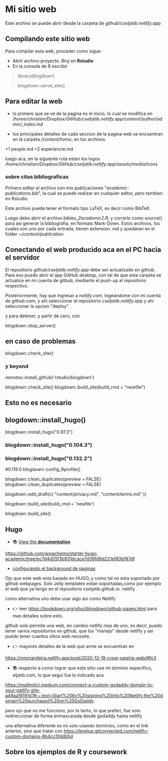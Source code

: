 # Mi sitio web

Este archivo se puede abrir desde la carpeta de *github/cseljatib.netlify.app*

## Compilando este sitio web
Para compilar esta web, proceder como sigue:
 + Abrir archivo proyecto *.Rroj* en **Rstudio**
 + En la consola de R escribir
 
> library(blogdown)

> blogdown::serve_site()

## Para editar la web

+ lo primero que se ve de la pagina es el inicio, lo cual se modifica en */home/christian/Dropbox/GitHub/cseljatib.netlify.app/content/author/admin/_index.md*

+ los principales detalles de cada seccion de la pagina web se encuentran en la carpeta */content/home*, en los archivos

 +1 people.md
 +2 experiencie.md

luego aca, en la siguiente ruta estan los logos */home/christian/Dropbox/GitHub/cseljatib.netlify.app/assets/media/icons*

### sobre citas bibliograficas
Primero editar el archivo con mis publicaciones "*academic-publications.bib*", la cual se puede realizar en cualquier editor, pero tambien en Rstudio.

Este archivo puede tener el formato tipo LaTeX, es decir como BibTeX.

Luego debo abrir el archivo *bibtex_2academic2.R*, y correrlo como source() para asi generar la bibliografia, en formato Mark-Down. Estos archivos, los cuales son uno por cada entrada, tienen extension .md y quedaran en el folder *~/content/publication*

## Conectando el web producido aca en el PC hacia el servidor

El repositorio *github/cseljatib.netlify.app* debe ser actualizado  en github. Para eso puedo abrir el app GitHub desktop, con tal de que esta carpeta se actualice en mi cuenta de gitbub, mediante el push-up al repositorio respectivo.

Posteriormente, hay que ingresar  a *netlify.com*, logeandome con mi cuenta de *github.com*, y ahi seleccionar el repositorio *cseljatib.netlify.app* y ahi seleccionar la opcion "deploy".


y para detener, y partir de cero, con

blogdown::stop_server()



## en caso de problemas
blogdown::check_site()


### y beyond
remotes::install_github('rstudio/blogdown')

blogdown::check_site()
blogdown::build_site(build_rmd = "newfile")

## Esto no es necesario
## blogdown::install_hugo()

blogdown::install_hugo("0.97.3")
### blogdown::install_hugo("0.104.3")
### blogdown::install_hugo("0.132.2")
#0.119.0
blogdown::config_Rprofile()

blogdown::clean_duplicates(preview = FALSE)
blogdown::clean_duplicates(preview = FALSE)

blogdown::edit_draft(c(
  "content/privacy.md",
  "content/terms.md"
  ))
  
blogdown::build_site(build_rmd = 'newfile')

blogdown::build_site()


## Hugo
- 📚 [View the **documentation**](https://wowchemy.com/docs/hugo-tutorials)

https://github.com/wowchemy/starter-hugo-academic/tree/ec7d4d55f3b931dcace7d39fd9d221ef83bf87df

- [configurando el background de paginas](https://wowchemy.com/docs/getting-started/page-builder/)

Ojo que este web esta basado en HUGO, y como tal no esta soportado por github webpages. Solo Jelly templates estan soportadas,como por ejemplo el web que ya tengo en el repositorio cseljatib.github.io.
netlify

como alternativa uno debe usar algo asi como Netlify

- 👉 leer https://bookdown.org/yihui/blogdown/github-pages.html
para mas detalles sobre esto.

github solo permite una web, en cambio netlify mas de uno, es decir, puedo tener varios repositorios en github, que los "manejo" desde netlify y asi puedo tener cuantos sitios web necesite.

- 👉 mayores detalles de la web que arme se encuentran en

https://nmorandeira.netlify.app/post/2020-12-18-crear-pagina-web/#fn3

- 📚 respecto a como lograr que este sitio use mi dominio especifico, eljatib.com, lo que segui fue lo indicado aca

https://mattmilici.medium.com/connect-a-custom-godaddy-domain-to-your-netlify-site-a48aa18191d7#:~:text=Start%20by%20signing%20into%20Netlify,the%20domain%20purchased%20on%20GoDaddy.

pero ojo que no me funciono, por lo tanto, lo que preferi, fue solo redireccionar de forma enmascarada desde godaddy hasta netlify

una alternativa diferente es no solo usando dominios, como en el link anterior, sino que tratar con 
https://levelup.gitconnected.com/netlify-custom-domains-8b4cc5fddb5d



## Sobre los ejemplos de R y coursework
